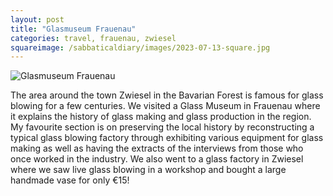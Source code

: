 ```yaml
---
layout: post
title: "Glasmuseum Frauenau"
categories: travel, frauenau, zwiesel
squareimage: /sabbaticaldiary/images/2023-07-13-square.jpg
---
```

<img src="/sabbaticaldiary/images/2023-07-13.jpg" alt="Glasmuseum Frauenau" class="center">

The area around the town Zwiesel in the Bavarian Forest is famous for glass blowing for a few centuries. We visited a Glass Museum in Frauenau where it explains the history of glass making and glass production in the region. My favourite section is on preserving the local history by reconstructing a typical glass blowing factory through exhibiting various equipment for glass making as well as having the extracts of the interviews from those who once worked in the industry. We also went to a glass factory in Zwiesel where we saw live glass blowing in a workshop and bought a large handmade vase for only €15! 